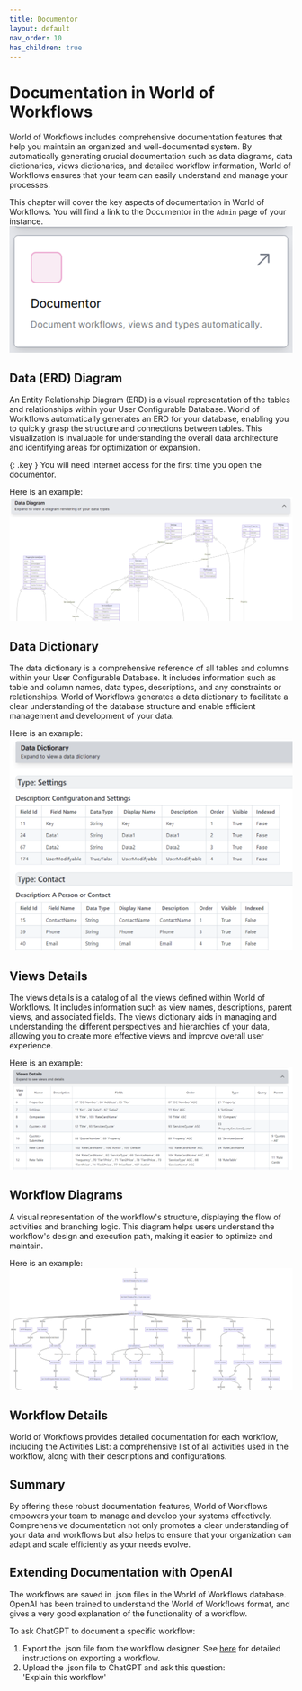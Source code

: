 ```yaml
---
title: Documentor
layout: default
nav_order: 10
has_children: true
---
```


# Documentation in World of Workflows

World of Workflows includes comprehensive documentation features that help you maintain an organized and well-documented system. By automatically generating crucial documentation such as data diagrams, data dictionaries, views dictionaries, and detailed workflow information, World of Workflows ensures that your team can easily understand and manage your processes.

This chapter will cover the key aspects of documentation in World of Workflows.  You will find a link to the Documentor in the `Admin` page of your instance.
![alt text](image.png)


## Data (ERD) Diagram

An Entity Relationship Diagram (ERD) is a visual representation of the tables and relationships within your User Configurable Database. World of Workflows automatically generates an ERD for your database, enabling you to quickly grasp the structure and connections between tables. This visualization is invaluable for understanding the overall data architecture and identifying areas for optimization or expansion.  

{: .key }
You will need Internet access for the first time you open the documentor.  

Here is an example:
![alt text](image-3.png)

## Data Dictionary

The data dictionary is a comprehensive reference of all tables and columns within your User Configurable Database. It includes information such as table and column names, data types, descriptions, and any constraints or relationships. World of Workflows generates a data dictionary to facilitate a clear understanding of the database structure and enable efficient management and development of your data.

Here is an example:
![alt text](image-1.png)

## Views Details

The views details is a catalog of all the views defined within World of Workflows. It includes information such as view names, descriptions, parent views, and associated fields. The views dictionary aids in managing and understanding the different perspectives and hierarchies of your data, allowing you to create more effective views and improve overall user experience.

Here is an example:
![alt text](image-2.png)

## Workflow Diagrams

A visual representation of the workflow's structure, displaying the flow of activities and branching logic. This diagram helps users understand the workflow's design and execution path, making it easier to optimize and maintain.

Here is an example:
![alt text](image-4.png)

## Workflow Details

World of Workflows provides detailed documentation for each workflow, including the Activities List: a comprehensive list of all activities used in the workflow, along with their descriptions and configurations.


## Summary

By offering these robust documentation features, World of Workflows empowers your team to manage and develop your systems effectively. Comprehensive documentation not only promotes a clear understanding of your data and workflows but also helps to ensure that your organization can adapt and scale efficiently as your needs evolve.

## Extending Documentation with OpenAI

The workflows are saved in .json files in the World of Workflows database.  OpenAI has been trained to understand the World of Workflows format, and gives a very good explanation of the functionality of a workflow.

To ask ChatGPT to document a specific workflow:
1. Export the .json file from the workflow designer.  See [here](../10_ManagingWorkflows/duplicatingWorkflows.html) for detailed instructions on exporting a workflow.
2. Upload the .json file to ChatGPT and ask this question:  
    'Explain this workflow'

